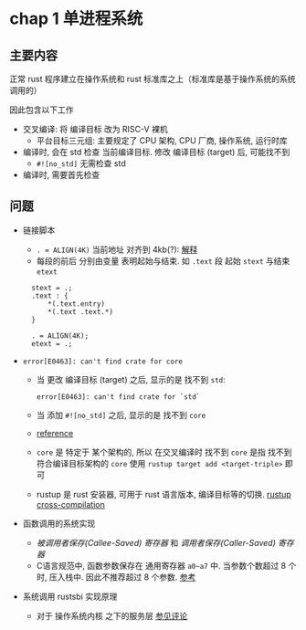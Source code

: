 # chap 1 单进程系统

## 主要内容

正常 rust 程序建立在操作系统和 rust 标准库之上（标准库是基于操作系统的系统调用的）

因此包含以下工作

- 交叉编译: 将 编译目标 改为 RISC-V 裸机
  - 平台目标三元组: 主要规定了 CPU 架构, CPU 厂商, 操作系统, 运行时库
- 编译时, 会在 std 检查 当前编译目标. 修改 编译目标 (target) 后, 可能找不到
  - `#![no_std]` 无需检查 std
- 编译时, 需要首先检查

## 问题

- 链接脚本 
  - `. = ALIGN(4K)` 当前地址 对齐到 4kb(?): [解释](https://stackoverflow.com/questions/8458084/align-in-linker-scripts)
  - 每段的前后 分别由变量 表明起始与结束. 如 `.text` 段 起始 `stext` 与结束 `etext`

  ```
    stext = .;
    .text : {
        *(.text.entry)
        *(.text .text.*)
    }

    . = ALIGN(4K);
    etext = .;
  ```

- `error[E0463]: can't find crate for core`
  - 当 更改 编译目标 (target) 之后, 显示的是 找不到 `std`:

    ```
    error[E0463]: can't find crate for `std`
    ```

  - 当 添加 `#![no_std]` 之后, 显示的是 找不到 `core`
  - [reference](https://os.phil-opp.com/cross-compile-libcore/#:~:text=If%20you%20get%20an%20error%3A%20can%27t%20find%20crate,problem.%20For%20more%20details%2C%20see%20the%20rust-cross%20project.)
  - `core` 是 特定于 某个架构的, 所以 在交叉编译时 找不到 `core` 是指 找不到符合编译目标架构的 `core` 使用 `rustup target add <target-triple>` 即可 
  - rustup 是 rust 安装器, 可用于 rust 语言版本, 编译目标等的切换. [rustup cross-compilation](https://rust-lang.github.io/rustup/cross-compilation.html#cross-compilation) 

- 函数调用的系统实现
  - *被调用者保存(Callee-Saved) 寄存器* 和 *调用者保存(Caller-Saved) 寄存器*
  - C语言规范中, 函数参数保存在 通用寄存器 `a0~a7` 中. 当参数个数超过 8 个时, 压入栈中. 因此不推荐超过 8 个参数. [参考](https://www.cnblogs.com/northeast-coder/p/15851692.html)

- 系统调用 rustsbi 实现原理
  - 对于 操作系统内核 之下的服务层 [参见评论](https://rcore-os.github.io/rCore-Tutorial-Book-v3/appendix-c/index.html)